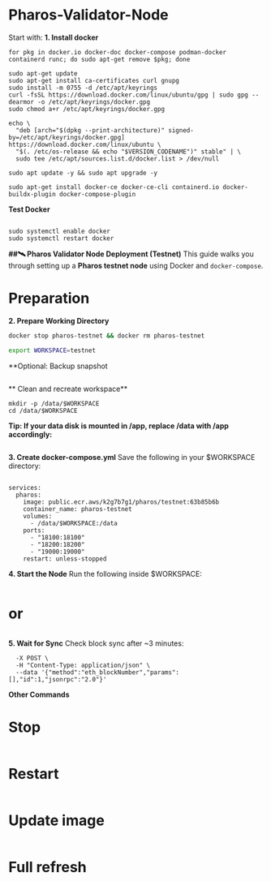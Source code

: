 # Pharos-Validator-Node
Start with:
**1. Install docker** 
```sudo apt update -y && sudo apt upgrade -y
for pkg in docker.io docker-doc docker-compose podman-docker containerd runc; do sudo apt-get remove $pkg; done

sudo apt-get update
sudo apt-get install ca-certificates curl gnupg
sudo install -m 0755 -d /etc/apt/keyrings
curl -fsSL https://download.docker.com/linux/ubuntu/gpg | sudo gpg --dearmor -o /etc/apt/keyrings/docker.gpg
sudo chmod a+r /etc/apt/keyrings/docker.gpg

echo \
  "deb [arch="$(dpkg --print-architecture)" signed-by=/etc/apt/keyrings/docker.gpg] https://download.docker.com/linux/ubuntu \
  "$(. /etc/os-release && echo "$VERSION_CODENAME")" stable" | \
  sudo tee /etc/apt/sources.list.d/docker.list > /dev/null

sudo apt update -y && sudo apt upgrade -y

sudo apt-get install docker-ce docker-ce-cli containerd.io docker-buildx-plugin docker-compose-plugin
```

**Test Docker** 
```sudo docker run hello-world

sudo systemctl enable docker
sudo systemctl restart docker
```

**##🛰️ Pharos Validator Node Deployment (Testnet)**
This guide walks you through setting up a **Pharos testnet node** using Docker and `docker-compose`.


# Preparation
**2. Prepare Working Directory** 

```bash
docker stop pharos-testnet && docker rm pharos-testnet

export WORKSPACE=testnet
```

**Optional: Backup snapshot
```mv /data/$WORKSPACE/pharos-node/domain/light/data/public/ /data/
```

** Clean and recreate workspace** 
```rm -rf /data/$WORKSPACE
mkdir -p /data/$WORKSPACE
cd /data/$WORKSPACE
```

**Tip: If your data disk is mounted in /app, replace /data with /app accordingly:**

```mkdir /app/$WORKSPACE
```

**3. Create docker-compose.yml** 
Save the following in your $WORKSPACE directory:
```version: '3'

services:
  pharos:
    image: public.ecr.aws/k2g7b7g1/pharos/testnet:63b85b6b
    container_name: pharos-testnet
    volumes:
      - /data/$WORKSPACE:/data
    ports:
      - "18100:18100"
      - "18200:18200"
      - "19000:19000"
    restart: unless-stopped
```

**4. Start the Node** 
Run the following inside $WORKSPACE:
```docker-compose up -d
```
# or
```docker compose up -d
```

**5. Wait for Sync** 
Check block sync after ~3 minutes:
```curl 127.0.0.1:18100/ \
  -X POST \
  -H "Content-Type: application/json" \
  --data '{"method":"eth_blockNumber","params":[],"id":1,"jsonrpc":"2.0"}'
```

**Other Commands** 

# Stop
```docker-compose stop
```

# Restart
```docker-compose restart
```

# Update image
```docker-compose pull
```

# Full refresh
```docker-compose down && docker-compose up -d
```

